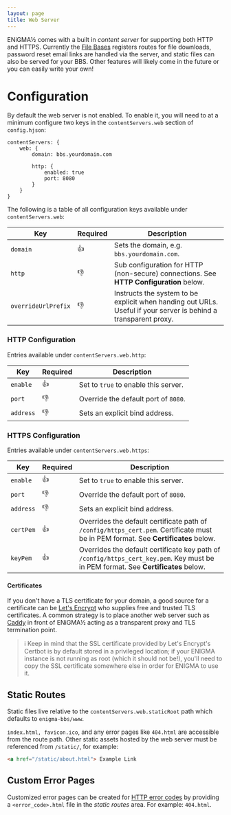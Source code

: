 ```yaml
---
layout: page
title: Web Server
---
```

ENiGMA½ comes with a built in *content server* for supporting both HTTP and HTTPS. Currently the [File Bases](../modding/file-base-web-download-manager.md) registers routes for file downloads, password reset email links are handled via the server, and static files can also be served for your BBS. Other features will likely come in the future or you can easily write your own!

# Configuration

By default the web server is not enabled. To enable it, you will need to at a minimum configure two keys in the `contentServers.web` section of `config.hjson`:

```hjson
contentServers: {
    web: {
        domain: bbs.yourdomain.com

        http: {
            enabled: true
            port: 8080
        }
    }
}
```

The following is a table of all configuration keys available under `contentServers.web`:

| Key | Required | Description |
|------|----------|-------------|
| `domain` | :+1: | Sets the domain, e.g. `bbs.yourdomain.com`. |
| `http` | :-1: | Sub configuration for HTTP (non-secure) connections. See **HTTP Configuration** below. |
| `overrideUrlPrefix` | :-1: | Instructs the system to be explicit when handing out URLs. Useful if your server is behind a transparent proxy. |

### HTTP Configuration

Entries available under `contentServers.web.http`:

| Key | Required | Description |
|------|----------|-------------|
| `enable` | :+1: | Set to `true` to enable this server.
| `port` | :-1: | Override the default port of `8080`. |
| `address` | :-1: | Sets an explicit bind address. |

### HTTPS Configuration

Entries available under `contentServers.web.https`:

| Key | Required | Description |
|------|----------|-------------|
| `enable` | :+1: | Set to `true` to enable this server.
| `port` | :-1: | Override the default port of `8080`. |
| `address` | :-1: | Sets an explicit bind address. |
| `certPem` | :+1: | Overrides the default certificate path of `/config/https_cert.pem`. Certificate must be in PEM format. See **Certificates** below. |
| `keyPem` | :+1: | Overrides the default certificate key path of `/config/https_cert_key.pem`. Key must be in PEM format. See **Certificates** below. |

#### Certificates

If you don't have a TLS certificate for your domain, a good source for a certificate can be [Let's Encrypt](https://letsencrypt.org/) who supplies free and trusted TLS certificates. A common strategy is to place another web server such as [Caddy](https://caddyserver.com/) in front of ENiGMA½ acting as a transparent proxy and TLS termination point.

> :information_source: Keep in mind that the SSL certificate provided by Let's Encrypt's Certbot is by default stored in a privileged location; if your ENIGMA instance is not running as root (which it should not be!), you'll need to copy the SSL certificate somewhere else in order for ENIGMA to use it.

## Static Routes

Static files live relative to the `contentServers.web.staticRoot` path which defaults to `enigma-bbs/www`.

`index.html, favicon.ico`, and any error pages like `404.html` are accessible from the route path. Other static assets hosted by the web server must be referenced from `/static/`, for example:

```html
<a href="/static/about.html"> Example Link
```

## Custom Error Pages

Customized error pages can be created for [HTTP error codes](https://en.wikipedia.org/wiki/List_of_HTTP_status_codes#4xx_Client_Error) by providing a `<error_code>.html` file in the *static routes* area. For example: `404.html`.
